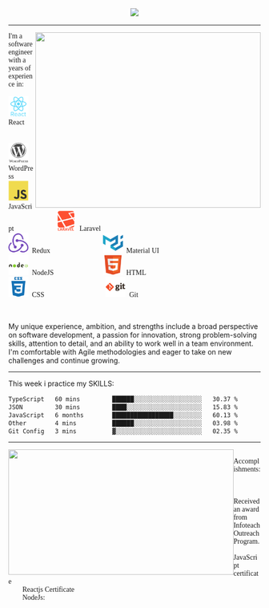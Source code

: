 <div id="header" align="center">
  <img src="https://i.postimg.cc/Df9VxS6w/banner-final.png"/>
</div>

---

<img align="right" src="https://media.giphy.com/media/PWlsJVm3mhwQhD7imf/giphy.gif" width="450" height="350"/>
  <p style="font-family:verdana" top="200">I'm a software engineer with a years of experience in: </br> </br>
 <img src="https://github.com/devicons/devicon/blob/master/icons/react/react-original-wordmark.svg" title="React" alt="React" width="40" height="40"/>&nbsp;
    React                
      &nbsp;&nbsp;&nbsp;&nbsp;&nbsp;&nbsp;&nbsp;&nbsp;&nbsp;&nbsp;&nbsp;&nbsp;&nbsp;&nbsp;&nbsp;
      &nbsp;&nbsp;&nbsp;&nbsp;&nbsp;&nbsp;&nbsp;&nbsp;&nbsp;&nbsp;&nbsp;&nbsp;&nbsp;&nbsp;&nbsp;  
 <img src="https://github.com/devicons/devicon/blob/master/icons/wordpress/wordpress-plain-wordmark.svg" title="WordPress" alt="WordPress" width="40" 
      height="40"/>&nbsp;
        WordPress </br>
 <img src="https://github.com/devicons/devicon/blob/master/icons/javascript/javascript-original.svg" title="JavaScript" alt="JavaScript" width="40" height="40"/>&nbsp; 
     JavaScript 
       &nbsp;&nbsp;&nbsp;&nbsp;&nbsp;&nbsp;&nbsp;&nbsp;&nbsp;&nbsp;&nbsp;&nbsp;&nbsp;&nbsp;&nbsp;
       &nbsp;&nbsp;&nbsp;&nbsp;&nbsp;&nbsp;   
 <img src="https://github.com/devicons/devicon/blob/master/icons/laravel/laravel-plain-wordmark.svg" title="Laravel" alt="Laravel" width="40" height="40"/>&nbsp;  
     Laravel </br>
 <img src="https://github.com/devicons/devicon/blob/master/icons/redux/redux-original.svg" title="Redux" alt="Redux " width="40" height="40"/>&nbsp; Redux     
       &nbsp;&nbsp;&nbsp;&nbsp;&nbsp;&nbsp;&nbsp;&nbsp;&nbsp;&nbsp;&nbsp;&nbsp;&nbsp;&nbsp;&nbsp;&nbsp;
       &nbsp;&nbsp;&nbsp;&nbsp;&nbsp;&nbsp;&nbsp;&nbsp;&nbsp;&nbsp;&nbsp;
 <img src="https://github.com/devicons/devicon/blob/master/icons/materialui/materialui-original.svg" title="Material UI" alt="Material UI" width="40"   
      height="40"/>&nbsp; 
        Material UI </br>
 <img src="https://github.com/devicons/devicon/blob/master/icons/nodejs/nodejs-original-wordmark.svg" title="NodeJS" alt="NodeJS" width="40" height="40"/>&nbsp; 
    NodeJS 
      &nbsp;&nbsp;&nbsp;&nbsp;&nbsp;&nbsp;&nbsp;&nbsp;&nbsp;&nbsp;&nbsp;&nbsp;
      &nbsp;&nbsp;&nbsp;&nbsp;&nbsp;&nbsp;&nbsp;&nbsp;&nbsp;&nbsp;&nbsp;&nbsp;&nbsp;
 <img src="https://github.com/devicons/devicon/blob/master/icons/html5/html5-original.svg" title="HTML5" alt="HTML" width="40" height="40"/>&nbsp; HTML </br>
 <img src="https://github.com/devicons/devicon/blob/master/icons/css3/css3-plain-wordmark.svg"  title="CSS3" alt="CSS" width="40" height="40"/>&nbsp; CSS  
      &nbsp;&nbsp;&nbsp;&nbsp;&nbsp;&nbsp;&nbsp;&nbsp;&nbsp;&nbsp;&nbsp;&nbsp;&nbsp;
      &nbsp;&nbsp;&nbsp;&nbsp;&nbsp;&nbsp;&nbsp;&nbsp;&nbsp;&nbsp;&nbsp;&nbsp;&nbsp;&nbsp;&nbsp;&nbsp;&nbsp;&nbsp;&nbsp;
 <img src="https://github.com/devicons/devicon/blob/master/icons/git/git-original-wordmark.svg" title="Git" alt="Git" width="40" height="40"/>&nbsp; 
    Git </br></br></br>
   
  My unique experience, ambition, and strengths include a broad perspective on software development,
  a passion for innovation, strong problem-solving skills, attention to detail,
  and an ability to work well in a team environment.
  I'm comfortable with Agile methodologies and eager to take on new challenges and continue growing.</p>

---

This week i practice my SKILLS: 

<!--START_SECTION:waka-->

```text
TypeScript   60 mins         ██████░░░░░░░░░░░░░░░░░░░   30.37 %
JSON         30 mins         ████░░░░░░░░░░░░░░░░░░░░░   15.83 %
JavaScript   6 months        █████████████████░░░░░░░░   60.13 %
Other        4 mins          ██████░░░░░░░░░░░░░░░░░░░   03.98 %
Git Config   3 mins          ▓░░░░░░░░░░░░░░░░░░░░░░░░   02.35 %
```

<!--END_SECTION:waka-->


---

 <img align="left" src="https://media.giphy.com/media/L1R1tvI9svkIWwpVYr/giphy.gif" width="450" height="250"/>
  <p style="font-family:verdana" top="200"> &nbsp;&nbsp;&nbsp;&nbsp;&nbsp; 
  Accomplishments: </br></br></br>
    &nbsp;&nbsp;&nbsp;&nbsp;&nbsp;&nbsp;&nbsp; 
  Received an award from Infoteach Outreach Program. </br>
    &nbsp;&nbsp;&nbsp;&nbsp;&nbsp;&nbsp;&nbsp; 
  JavaScript certificate </br>
    &nbsp;&nbsp;&nbsp;&nbsp;&nbsp;&nbsp;&nbsp; 
  Reactjs Certificate </br>
    &nbsp;&nbsp;&nbsp;&nbsp;&nbsp;&nbsp;&nbsp; 
  NodeJs: </br>



